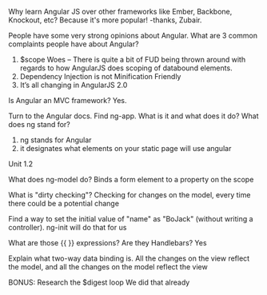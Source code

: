 Why learn Angular JS over other frameworks like Ember, Backbone, Knockout, etc?
  Because it's more popular! -thanks, Zubair.

People have some very strong opinions about Angular. What are 3 common complaints people have about Angular?
  1) $scope Woes – There is quite a bit of FUD being thrown around with regards to how AngularJS does scoping of databound elements.
  2) Dependency Injection is not Minification Friendly
  3) It’s all changing in AngularJS 2.0

Is Angular an MVC framework?
  Yes.

Turn to the Angular docs. Find ng-app. What is it and what does it do? What does ng stand for?
  1) ng stands for Angular
  2) it designates what elements on your static page will use angular

Unit 1.2

What does ng-model do?
  Binds a form element to a property on the scope

What is "dirty checking"?
  Checking for changes on the model, every time there could be a potential change

Find a way to set the initial value of "name" as "BoJack" (without writing a controller).
  ng-init will do that for us

What are those {{ }} expressions? Are they Handlebars?
  Yes

Explain what two-way data binding is.
  All the changes on the view reflect the model, and all the changes on the model reflect the view

BONUS: Research the $digest loop
  We did that already
